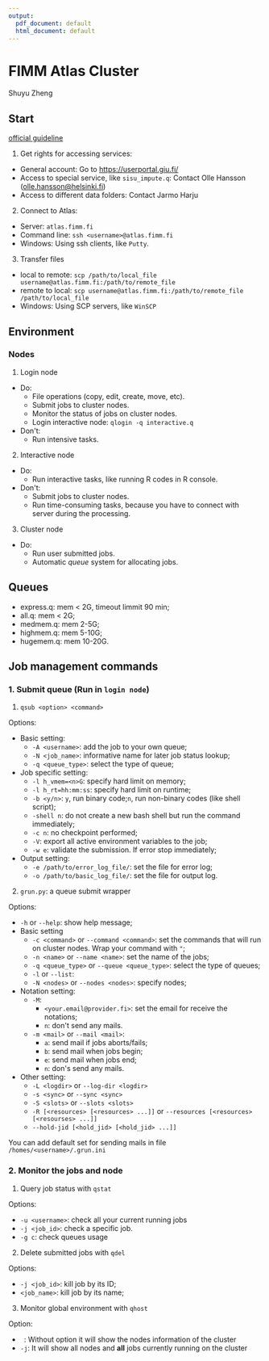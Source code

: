 ```yaml
---
output:
  pdf_document: default
  html_document: default
---
```

# FIMM Atlas Cluster

Shuyu Zheng

## Start

[official guideline](https://www.fimm.fi/en/services/technology-centre/it/it-instructions)

1. Get rights for accessing services: 
  * General account: Go to https://userportal.giu.fi/
  * Access to special service, like `sisu_impute.q`: Contact Olle Hansson (olle.hansson@helsinki.fi)
  * Access to different data folders: Contact Jarmo Harju
2. Connect to Atlas:
  * Server: `atlas.fimm.fi`
  * Command line: `ssh <username>@atlas.fimm.fi`
  * Windows: Using ssh clients, like `Putty`.
3. Transfer files
  * local to remote: `scp /path/to/local_file username@atlas.fimm.fi:/path/to/remote_file`
  * remote to local: `scp username@atlas.fimm.fi:/path/to/remote_file /path/to/local_file`
  * Windows: Using SCP servers, like `WinSCP`

## Environment

### Nodes
1. Login node
  * Do:
    * File operations (copy, edit, create, move, etc).
    * Submit jobs to cluster nodes.
    * Monitor the status of jobs on cluster nodes.
    * Login interactive node: `qlogin -q interactive.q`
  * Don't:
    * Run intensive tasks.
2. Interactive node
  * Do:
    * Run interactive tasks, like running R codes in R console.
  * Don't:
    * Submit jobs to cluster nodes.
    * Run time-consuming tasks, because you have to connect with server during the processing.
3. Cluster node
  * Do:
    * Run user submitted jobs.
    * Automatic _queue_ system for allocating jobs.

## Queues
  * express.q: mem < 2G, timeout limmit 90 min;
  * all.q: mem < 2G;
  * medmem.q: mem 2-5G;
  * highmem.q: mem 5-10G;
  * hugemem.q: mem 10-20G.

## Job management commands

### 1. Submit queue (Run in `login node`)

1. `qsub <option> <command>`

Options:

* Basic setting:
  * `-A <username>`: add the job to your own queue;
  * `-N <job_name>`: informative name for later job status lookup;
  * `-q <queue_type>`: select the type of queue;
* Job specific setting:
  * `-l h_vmem=<n>G`: specify hard limit on memory;
  * `-l h_rt=hh:mm:ss`: specify hard limit on runtime;
  * `-b <y/n>`: `y`, run binary code;`n`, run non-binary codes (like shell script);
  * `-shell n`: do not create a new bash shell but run the command immediately;
  * `-c n`: no checkpoint performed;
  * `-V`: export all active environment variables to the job;
  * `-w e`: validate the submission. If error stop immediately;
* Output setting:
  * `-e /path/to/error_log_file/`: set the file for error log;
  * `-o /path/to/basic_log_file/`: set the file for output log.

2. `grun.py`: a queue submit wrapper

Options:

* `-h` or `--help`: show help message;
* Basic setting
  * `-c <command>` or `--command <command>`: set the commands that will run on cluster nodes. Wrap your command with `"`;
  * `-n <name>` or `--name <name>`: set the name of the jobs;
  * `-q <queue_type>` or `--queue <queue_type>`: select the type of queues;
  * `-l` or `--list`: 
  * `-N <nodes>` or `--nodes <nodes>`: specify nodes;
* Notation setting:
  * `-M`:
    * `<your.email@provider.fi>`: set the email for receive the notations;
    * `n`: don't send any mails. 
  * `-m <mail>` or `--mail <mail>`:
    * `a`: send mail if jobs aborts/fails;
    * `b`: send mail when jobs begin;
    * `e`: send mail when jobs end;
    * `n`: don's send any mails.
* Other setting:
  * `-L <logdir>` or `--log-dir <logdir>`
  * `-s <sync>` or `--sync <sync>`
  * `-S <slots>` or `--slots <slots>`
  * `-R [<resources> [<resources> ...]]` or `--resources [<resources> [<resourses> ...]]`
  * `--hold-jid [<hold_jid> [<hold_jid> ...]]`

You can add default set for sending mails in file `/homes/<username>/.grun.ini`

### 2. Monitor the jobs and node

1. Query job status with `qstat`

Options:

* `-u <username>`: check all your current running jobs
* `-j <job_id>`: check a specific job.
* `-g c`: check queues usage

2. Delete submitted jobs with `qdel`

Options:

* `-j <job_id>`: kill job by its ID;
* `<job_name>`: kill job by its name;

3. Monitor global environment with `qhost`

Option:

* ` `: Without option it will show the nodes information of the cluster
* `-j`: It will show all nodes and **all** jobs currently running on the cluster
